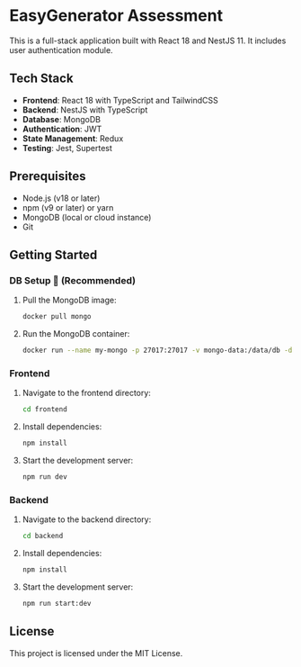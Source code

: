 # EasyGenerator Assessment

This is a full-stack application built with React 18 and NestJS 11. It includes user authentication module.

## Tech Stack

- **Frontend**: React 18 with TypeScript and TailwindCSS
- **Backend**: NestJS with TypeScript
- **Database**: MongoDB
- **Authentication**: JWT
- **State Management**: Redux 
- **Testing**: Jest, Supertest



## Prerequisites

- Node.js (v18 or later)
- npm (v9 or later) or yarn
- MongoDB (local or cloud instance)
- Git


## Getting Started

### DB Setup 🐳 (Recommended)

1. Pull the MongoDB image:
   ```bash
   docker pull mongo
   ```

2. Run the MongoDB container:
   ```bash
   docker run --name my-mongo -p 27017:27017 -v mongo-data:/data/db -d mongo
   ```

### Frontend

1. Navigate to the frontend directory:
   ```bash
   cd frontend
   ```

2. Install dependencies:
   ```bash
   npm install
   ```

3. Start the development server:
   ```bash
   npm run dev
   ```


### Backend

1. Navigate to the backend directory:
   ```bash
   cd backend
   ```

2. Install dependencies:
   ```bash
   npm install
   ```

3. Start the development server:
   ```bash
   npm run start:dev
   ```


## License

This project is licensed under the MIT License.